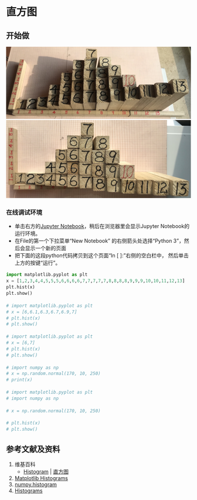 # 直方图

## 开始做

![](/images/统计/基本概念/直方图/1a1.jpg)
![](/images/统计/基本概念/直方图/1a2.jpg)

### 在线调试环境

- 单击右方的[Jupyter Notebook](https://mybinder.org/v2/gh/ipython/ipython-in-depth/master?filepath=binder/Index.ipynb)，稍后在浏览器里会显示Jupyter Notebook的运行环境。
- 在File的第一个下拉菜单“New Notebook” 的右侧箭头处选择“Python 3”，然后会显示一个新的页面
- 把下面的这段python代码拷贝到这个页面“In [ ]:”右侧的空白栏中， 然后单击上方的按键“运行”。

```python
import matplotlib.pyplot as plt
x = [1,2,3,4,4,5,5,5,6,6,6,6,7,7,7,7,7,8,8,8,8,9,9,9,10,10,11,12,13]
plt.hist(x)
plt.show()

# import matplotlib.pyplot as plt
# x = [6,6.1,6.3,6.7,6.9,7]
# plt.hist(x)
# plt.show()

# import matplotlib.pyplot as plt
# x = [6,7]
# plt.hist(x)
# plt.show()

# import numpy as np
# x = np.random.normal(170, 10, 250)
# print(x)

# import matplotlib.pyplot as plt
# import numpy as np

# x = np.random.normal(170, 10, 250)

# plt.hist(x)
# plt.show()
```

## 参考文献及资料

1. 维基百科
	- [Histogram](https://en.wikipedia.org/wiki/Histogram) | [直方图](https://zh.wikipedia.org/wiki/直方图) 
2. [Matplotlib Histograms](https://www.w3schools.com/python/matplotlib_histograms.asp)
3. [numpy.histogram](https://numpy.org/doc/stable/reference/generated/numpy.histogram.html)
4. [Histograms](https://matplotlib.org/stable/gallery/statistics/hist.html#sphx-glr-gallery-statistics-hist-py)
